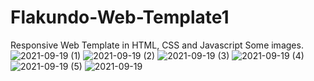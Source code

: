 # Flakundo-Web-Template1
Responsive Web Template in HTML, CSS and Javascript
Some images.
![2021-09-19 (1)](https://user-images.githubusercontent.com/37299077/133951653-24951a3b-365a-4360-889a-9d3ff55853cc.png)
![2021-09-19 (2)](https://user-images.githubusercontent.com/37299077/133951656-b9a6988e-19ff-4fb4-9c74-63a7a00d216c.png)
![2021-09-19 (3)](https://user-images.githubusercontent.com/37299077/133951660-7563c6a6-9cd6-409a-8485-2f0304fafedb.png)
![2021-09-19 (4)](https://user-images.githubusercontent.com/37299077/133951662-024005fc-3d84-4349-8a9e-5dd306495743.png)
![2021-09-19 (5)](https://user-images.githubusercontent.com/37299077/133951666-c087a48d-da59-4cb4-8607-2ca6c1def1d1.png)
![2021-09-19](https://user-images.githubusercontent.com/37299077/133951671-69f68f03-525a-4e1b-87fd-7bcd80d35a9e.png)
